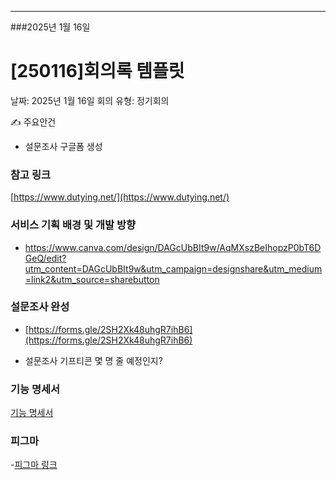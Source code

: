 ----
###2025년 1월 16일 

# [250116]회의록 템플릿

날짜: 2025년 1월 16일
회의 유형: 정기회의

✍ 주요안건

- 설문조사 구글폼 생성

### 참고 링크

[https://www.dutying.net/](https://www.dutying.net/)

### 서비스 기획 배경 및 개발 방향

- https://www.canva.com/design/DAGcUbBIt9w/AqMXszBeIhopzP0bT6DGeQ/edit?utm_content=DAGcUbBIt9w&utm_campaign=designshare&utm_medium=link2&utm_source=sharebutton

### 설문조사 완성

- [https://forms.gle/2SH2Xk48uhgR7ihB6](https://forms.gle/2SH2Xk48uhgR7ihB6)

- 설문조사 기프티콘 몇 명 줄 예정인지?

### 기능 명세서

[기능 명세서](https://www.notion.so/067b4b539d674661913b15760fa43f68?pvs=21) 


### 피그마 
-[피그마 링크](https://www.figma.com/design/t96Y0KOExCybq0y4NoHVCj/DUTY?node-id=0-1&p=f&t=nrst6l0DjbA0gp2z-0)






